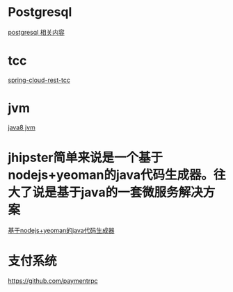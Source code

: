 # Postgresql
<a href="https://github.com/digoal/blog">postgresql 相关内容</a>

# tcc
<a href="https://github.com/prontera/spring-cloud-rest-tcc">spring-cloud-rest-tcc</a>

# jvm
<a href="https://github.com/jameswangAugmentum/Blogs/tree/master/jvm">java8 jvm</a>

# jhipster简单来说是一个基于nodejs+yeoman的java代码生成器。往大了说是基于java的一套微服务解决方案
<a href="https://github.com/jhipster/generator-jhipster">基于nodejs+yeoman的java代码生成器</a>

# 支付系统
https://github.com/paymentrpc
